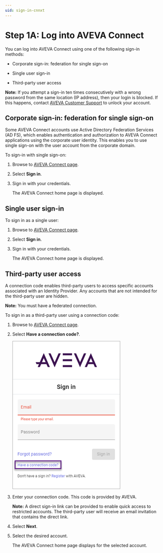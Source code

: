 ```yaml
---
uid: sign-in-cnnxt
---
```


# Step 1A: Log into AVEVA Connect

You can log into AVEVA Connect using one of the following sign-in methods:

* Corporate sign-in: federation for single sign-on

* Single user sign-in

* Third-party user access

**Note:** If you attempt a sign-in ten times consecutively with a wrong password from the same location (IP address), then your login is blocked. If this happens, contact [AVEVA Customer Support](https://softwaresupport.aveva.com) to unlock your account.

## Corporate sign-in: federation for single sign-on

Some AVEVA Connect accounts use Active Directory Federation Services (AD FS), which enables authentication and authorization to AVEVA Connect applications using the corporate user identity. This enables you to use single sign-on with the user account from the corporate domain.

To sign-in with single sign-on:

1. Browse to [AVEVA Connect page](https://connect.aveva.com/).

1. Select **Sign in**.

1. Sign in with your credentials.

    The AVEVA Connect home page is displayed.

## Single user sign-in

To sign in as a single user:

1. Browse to [AVEVA Connect page](https://connect.aveva.com/).

1. Select **Sign in**.

1. Sign in with your credentials.

    The AVEVA Connect home page is displayed.

## Third-party user access

A connection code enables third-party users to access specific accounts associated with an Identity Provider. Any accounts that are not intended for the third-party user are hidden.

**Note:** You must have a federated connection.

To sign in as a third-party user using a connection code:

1. Browse to [AVEVA Connect page](https://connect.aveva.com/).

1.	Select **Have a connection code?**.

    ![Connection code screen](./images/cnnxtn-code-3rd-party.png)

1.	Enter your connection code. This code is provided by AVEVA.

    **Note:** A direct sign-in link can be provided to enable quick access to restricted accounts. The third-party user will receive an email invitation that contains the direct link.

1.	Select **Next**.

1.	Select the desired account.

    The AVEVA Connect home page displays for the selected account.